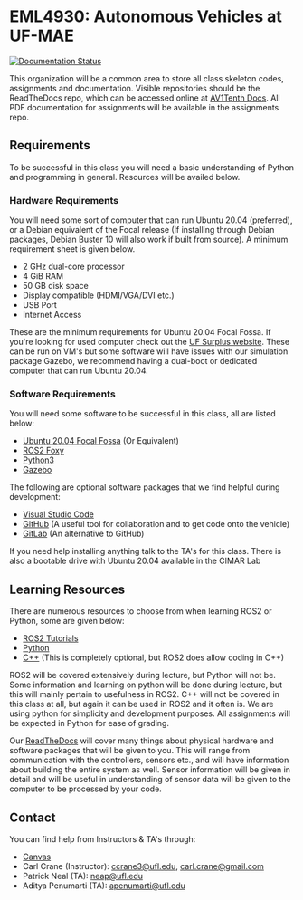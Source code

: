 # EML4930: Autonomous Vehicles at UF-MAE

[![Documentation Status](https://readthedocs.org/projects/av1tenth-docs/badge/?version=latest)](https://av1tenth-docs.readthedocs.io/en/latest/?badge=latest)

This organization will be a common area to store all class skeleton codes, assignments and documentation. Visible repositories should be the ReadTheDocs repo, which can be accessed online at [AV1Tenth Docs](https://av1tenth-docs.readthedocs.io). All PDF documentation for assignments will be available in the assignments repo. 

## Requirements

To be successful in this class you will need a basic understanding of Python and programming in general. Resources will be availed below.

### Hardware Requirements
You will need some sort of computer that can run Ubuntu 20.04 (preferred), or a Debian equivalent of the Focal release (If installing through Debian packages, Debian Buster 10 will also work if built from source). A minimum requirement sheet is given below. 

- 2 GHz dual-core processor
- 4 GiB RAM
- 50 GB disk space
- Display compatible (HDMI/VGA/DVI etc.)
- USB Port
- Internet Access

These are the minimum requirements for Ubuntu 20.04 Focal Fossa. If you're looking for used computer check out the [UF Surplus website](https://surplus.ufl.edu/buy-now/). These can be run on VM's but some software will have issues with our simulation package Gazebo, we recommend having a dual-boot or dedicated computer that can run Ubuntu 20.04.

### Software Requirements
You will need some software to be successful in this class, all are listed below:

- [Ubuntu 20.04 Focal Fossa](https://releases.ubuntu.com/20.04/) (Or Equivalent)
- [ROS2 Foxy](https://docs.ros.org/en/foxy/index.html)
- [Python3](https://www.python.org/downloads/)
- [Gazebo](https://gazebosim.org/home)

The following are optional software packages that we find helpful during development:

- [Visual Studio Code](https://code.visualstudio.com/)
- [GitHub](https://github.com) (A useful tool for collaboration and to get code onto the vehicle)
- [GitLab](https://gitlab.com) (An alternative to GitHub)

If you need help installing anything talk to the TA's for this class. There is also a bootable drive with Ubuntu 20.04 available in the CIMAR Lab

## Learning Resources

There are numerous resources to choose from when learning ROS2 or Python, some are given below:

- [ROS2 Tutorials](https://docs.ros.org/en/foxy/Tutorials.html)
- [Python](https://www.w3schools.com/python/)
- [C++](https://www.w3schools.com/CPP/default.asp) (This is completely optional, but ROS2 does allow coding in C++)

ROS2 will be covered extensively during lecture, but Python will not be. Some information and learning on python will be done during lecture, but this will mainly pertain to usefulness in ROS2. C++ will not be covered in this class at all, but again it can be used in ROS2 and it often is. We are using python for simplicity and development purposes. All assignments will be expected in Python for ease of grading.

Our [ReadTheDocs](https://av1tenth-docs.readthedocs.io) will cover many things about physical hardware and software packages that will be given to you. This will range from communication with the controllers, sensors etc., and will have information about building the entire system as well. Sensor information will be given in detail and will be useful in understanding of sensor data will be given to the computer to be processed by your code.

## Contact

You can find help from Instructors & TA's through:

- [Canvas](https://ufl.instructure.com)
- Carl Crane (Instructor): [ccrane3@ufl.edu](mailto:ccrane3@ufl.edu), [carl.crane@gmail.com](mailto:carl.crane@gmail.com)
- Patrick Neal (TA): [neap@ufl.edu](mailto:neap@ufl.edu)
- Aditya Penumarti (TA): [apenumarti@ufl.edu](mailto:apenumarti@ufl.edu)



<!--

**Here are some ideas to get you started:**

🙋‍♀️ A short introduction - what is your organization all about?
🌈 Contribution guidelines - how can the community get involved?
👩‍💻 Useful resources - where can the community find your docs? Is there anything else the community should know?
🍿 Fun facts - what does your team eat for breakfast?
🧙 Remember, you can do mighty things with the power of [Markdown](https://docs.github.com/github/writing-on-github/getting-started-with-writing-and-formatting-on-github/basic-writing-and-formatting-syntax)
-->
